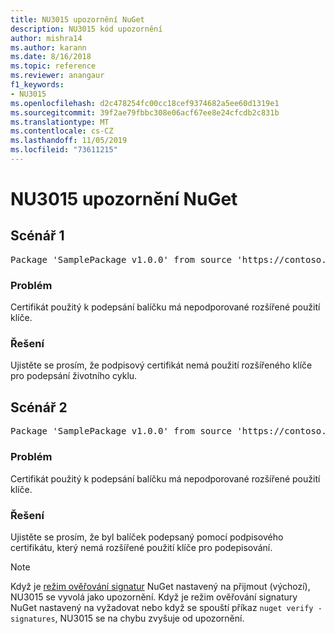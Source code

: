 ```yaml
---
title: NU3015 upozornění NuGet
description: NU3015 kód upozornění
author: mishra14
ms.author: karann
ms.date: 8/16/2018
ms.topic: reference
ms.reviewer: anangaur
f1_keywords:
- NU3015
ms.openlocfilehash: d2c478254fc00cc18cef9374682a5ee60d1319e1
ms.sourcegitcommit: 39f2ae79fbbc308e06acf67ee8e24cfcdb2c831b
ms.translationtype: MT
ms.contentlocale: cs-CZ
ms.lasthandoff: 11/05/2019
ms.locfileid: "73611215"
---
```

# <a name="nuget-warning-nu3015"></a>NU3015 upozornění NuGet

## <a name="scenario-1"></a>Scénář 1

<pre>Package 'SamplePackage v1.0.0' from source 'https://contoso.com/index.json': The lifetime signing EKU in the primary signature's certificate is not supported.</pre>

### <a name="issue"></a>Problém

Certifikát použitý k podepsání balíčku má nepodporované rozšířené použití klíče.


### <a name="solution"></a>Řešení

Ujistěte se prosím, že podpisový certifikát nemá použití rozšířeného klíče pro podepsání životního cyklu.



## <a name="scenario-2"></a>Scénář 2

<pre>Package 'SamplePackage v1.0.0' from source 'https://contoso.com/index.json': The lifetime signing EKU in the signing certificate is not supported.</pre>

### <a name="issue"></a>Problém

Certifikát použitý k podepsání balíčku má nepodporované rozšířené použití klíče.


### <a name="solution"></a>Řešení

Ujistěte se prosím, že byl balíček podepsaný pomocí podpisového certifikátu, který nemá rozšířené použití klíče pro podepisování.


> [!Note]
> Když je [režim ověřování signatur](https://docs.microsoft.com/nuget/consume-packages/installing-signed-packages#configure-package-signature-requirements) NuGet nastavený na přijmout (výchozí), NU3015 se vyvolá jako upozornění. Když je režim ověřování signatury NuGet nastavený na vyžadovat nebo když se spouští příkaz `nuget verify -signatures`, NU3015 se na chybu zvyšuje od upozornění. 